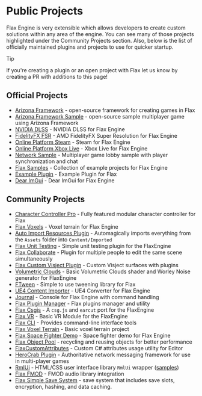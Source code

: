 # Public Projects

Flax Engine is very extensible which allows developers to create custom solutions within any area of the engine. You can see many of those projects highlighted under the Community Projects section. Also, below is the list of officially maintained plugins and projects to use for quicker startup.

> [!Tip]
> If you're creating a plugin or an open project with Flax let us know by creating a PR with additions to this page!

## Official Projects

* [Arizona Framework](https://github.com/FlaxEngine/ArizonaFramework) - open-source framework for creating games in Flax
* [Arizona Framework Sample](https://github.com/FlaxEngine/ArizonaFrameworkSample) - open-source sample multiplayer game using Arizona Framework
* [NVIDIA DLSS](https://github.com/FlaxEngine/DLSS) - NVIDIA DLSS for Flax Engine
* [FidelityFX FSR](https://github.com/FlaxEngine/FidelityFX-FSR) - AMD FidelityFX Super Resolution for Flax Engine
* [Online Platform Steam](https://github.com/FlaxEngine/OnlinePlatformSteam) - Steam for Flax Engine
* [Online Platform Xbox Live](https://github.com/FlaxEngine/OnlinePlatformXboxLive) - Xbox Live for Flax Engine
* [Network Sample](https://github.com/FlaxEngine/NetworkSample) - Multiplayer game lobby sample with player synchronization and chat
* [Flax Samples](https://github.com/FlaxEngine/FlaxSamples) - Collection of example projects for Flax Engine
* [Example Plugin](https://github.com/FlaxEngine/ExamplePlugin) - Example Plugin for Flax
* [Dear ImGui](https://github.com/FlaxEngine/ImGui) - Dear ImGui for Flax Engine

## Community Projects

* [Character Controller Pro](https://github.com/PrecisionRender/CharacterControllerPro) - Fully featured modular character controller for Flax
* [Flax Voxels](https://github.com/Erdroy/FlaxVoxels) - Voxel terrain for Flax Engine
* [Auto Import Resources Plugin](https://github.com/FlaxCommunityProjects/flax-auto-import-resources-plugin) - Automagically imports everything from the `Assets` folder into `Content/Imported`
* [Flax Unit Testing](https://github.com/FlaxCommunityProjects/FlaxUnitTesting) - Simple unit testing plugin for the FlaxEngine
* [Flax Collaborate](https://github.com/FlaxCommunityProjects/FlaxCollaborate) - Plugin for multiple people to edit the same scene simultaneously
* [Flax Custom Visject Plugin](https://github.com/FlaxCommunityProjects/flax-custom-visject-plugin) - Custom Visject surfaces with plugins
* [Volumetric Clouds](https://github.com/lb2110/VolumetricClouds) - Basic Volumetric Clouds shader and Worley Noise generator for FlaxEngine
* [FTween](https://github.com/honzapatCZ/FTween/) - Simple to use tweening library for Flax
* [UE4 Content Importer](https://github.com/chicken-with-lips/flax-plugin-ue4-utilities) - UE4 Converter for Flax Engine
* [Journal](https://github.com/Crawcik/Journal) - Console for Flax Engine with command handling
* [Flax Plugin Manager](https://github.com/Crawcik/FlaxPluginManager) - Flax plugins manager and utility
* [Flax Csgjs](https://github.com/FlaxCommunityProjects/FlaxCsgjs/) - A `csg.js` and `earcut` port for the FlaxEngine
* [Flax VR](https://github.com/FlaxCommunityProjects/FlaxVR) - Basic VR Module for the FlaxEngine
* [Flax CLI](https://github.com/W2Wizard/FlaxCLI) - Provides command-line interface tools
* [Flax Voxel Terrain](https://github.com/FlaxCommunityProjects/FlaxVoxelTerrain) - Basic voxel terrain project
* [Flax Space Fighter Demo](https://github.com/FlaxCommunityProjects/FlaxSpaceFighterDemo) - Space fighter demo for Flax Engine
* [Flax Object Pool](https://github.com/DevHrytsan/FlaxObjectPool) - recycling and reusing objects for better performance
* [FlaxCustomAttributes](https://github.com/FlaxCommunityProjects/FlaxCustomAttributes) - Custom C# attributes usage utility for Editor
* [HeroCrab Plugin](https://github.com/herocrab/HeroCrabPlugin) - Authoritative network messaging framework for use in multi-player games
* [RmlUi](https://github.com/GoaLitiuM/RmlUi) - HTML/CSS user interface library `RmlUi` wrapper ([samples](https://github.com/GoaLitiuM/FlaxRmlUiSamples))
* [Flax FMOD](https://github.com/Tryibion/FlaxFmod) - FMOD audio library integration
* [Flax Simple Save System](https://github.com/Tryibion/FlaxSimpleSaveSystem) - save system that includes save slots, encryption, hashing, and data caching.
